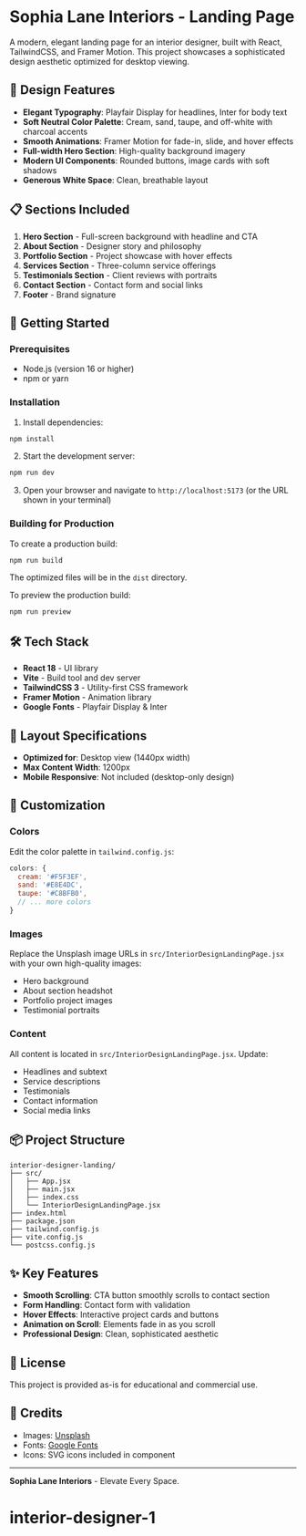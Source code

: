 # Sophia Lane Interiors - Landing Page

A modern, elegant landing page for an interior designer, built with React, TailwindCSS, and Framer Motion. This project showcases a sophisticated design aesthetic optimized for desktop viewing.

## 🎨 Design Features

- **Elegant Typography**: Playfair Display for headlines, Inter for body text
- **Soft Neutral Color Palette**: Cream, sand, taupe, and off-white with charcoal accents
- **Smooth Animations**: Framer Motion for fade-in, slide, and hover effects
- **Full-width Hero Section**: High-quality background imagery
- **Modern UI Components**: Rounded buttons, image cards with soft shadows
- **Generous White Space**: Clean, breathable layout

## 📋 Sections Included

1. **Hero Section** - Full-screen background with headline and CTA
2. **About Section** - Designer story and philosophy
3. **Portfolio Section** - Project showcase with hover effects
4. **Services Section** - Three-column service offerings
5. **Testimonials Section** - Client reviews with portraits
6. **Contact Section** - Contact form and social links
7. **Footer** - Brand signature

## 🚀 Getting Started

### Prerequisites

- Node.js (version 16 or higher)
- npm or yarn

### Installation

1. Install dependencies:
```bash
npm install
```

2. Start the development server:
```bash
npm run dev
```

3. Open your browser and navigate to `http://localhost:5173` (or the URL shown in your terminal)

### Building for Production

To create a production build:

```bash
npm run build
```

The optimized files will be in the `dist` directory.

To preview the production build:

```bash
npm run preview
```

## 🛠️ Tech Stack

- **React 18** - UI library
- **Vite** - Build tool and dev server
- **TailwindCSS 3** - Utility-first CSS framework
- **Framer Motion** - Animation library
- **Google Fonts** - Playfair Display & Inter

## 📐 Layout Specifications

- **Optimized for**: Desktop view (1440px width)
- **Max Content Width**: 1200px
- **Mobile Responsive**: Not included (desktop-only design)

## 🎯 Customization

### Colors

Edit the color palette in `tailwind.config.js`:

```javascript
colors: {
  cream: '#F5F3EF',
  sand: '#E8E4DC',
  taupe: '#C8BFB0',
  // ... more colors
}
```

### Images

Replace the Unsplash image URLs in `src/InteriorDesignLandingPage.jsx` with your own high-quality images:

- Hero background
- About section headshot
- Portfolio project images
- Testimonial portraits

### Content

All content is located in `src/InteriorDesignLandingPage.jsx`. Update:

- Headlines and subtext
- Service descriptions
- Testimonials
- Contact information
- Social media links

## 📦 Project Structure

```
interior-designer-landing/
├── src/
│   ├── App.jsx
│   ├── main.jsx
│   ├── index.css
│   └── InteriorDesignLandingPage.jsx
├── index.html
├── package.json
├── tailwind.config.js
├── vite.config.js
└── postcss.config.js
```

## ✨ Key Features

- **Smooth Scrolling**: CTA button smoothly scrolls to contact section
- **Form Handling**: Contact form with validation
- **Hover Effects**: Interactive project cards and buttons
- **Animation on Scroll**: Elements fade in as you scroll
- **Professional Design**: Clean, sophisticated aesthetic

## 📝 License

This project is provided as-is for educational and commercial use.

## 🙏 Credits

- Images: [Unsplash](https://unsplash.com)
- Fonts: [Google Fonts](https://fonts.google.com)
- Icons: SVG icons included in component

---

**Sophia Lane Interiors** - Elevate Every Space.

# interior-designer-1
